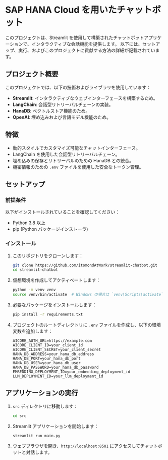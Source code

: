 # SAP HANA Cloud を用いたチャットボット

このプロジェクトは、Streamlit を使用して構築されたチャットボットアプリケーションで、インタラクティブな会話機能を提供します。
以下には、セットアップ、実行、およびこのプロジェクトに貢献する方法の詳細が記載されています。

## プロジェクト概要

このプロジェクトでは、以下の技術およびライブラリを使用しています：
- **Streamlit**: インタラクティブなウェブインターフェースを構築するため。
- **LangChain**: 会話型リトリーバルチェーンの実装。
- **HanaDB**: ベクトルストア機能のため。
- **OpenAI**: 埋め込みおよび言語モデル機能のため。

## 特徴

- 動的スタイルでカスタマイズ可能なチャットインターフェース。
- LangChain を使用した会話型リトリーバルチェーン。
- 埋め込みの保存とリトリーバルのための HanaDB との統合。
- 機密情報のための `.env` ファイルを使用した安全なトークン管理。

## セットアップ

### 前提条件

以下がインストールされていることを確認してください：
- Python 3.8 以上
- pip (Python パッケージインストーラ)

### インストール

1. このリポジトリをクローンします：
    ```bash
    git clone https://github.com/itomondAtWork/streamlit-chatbot.git
    cd streamlit-chatbot
    ```

2. 仮想環境を作成してアクティベートします：
    ```bash
    python -m venv venv
    source venv/bin/activate  # Windows の場合は `venv\Scripts\activate`
    ```

3. 必要なパッケージをインストールします：
    ```bash
    pip install -r requirements.txt
    ```

4. プロジェクトのルートディレクトリに `.env` ファイルを作成し、以下の環境変数を追加します：
    ```plaintext
    AICORE_AUTH_URL=https://example.com
    AICORE_CLIENT_ID=your_client_id
    AICORE_CLIENT_SECRET=your_client_secret
    HANA_DB_ADDRESS=your_hana_db_address
    HANA_DB_PORT=your_hana_db_port
    HANA_DB_USER=your_hana_db_user
    HANA_DB_PASSWORD=your_hana_db_password
    EMBEDDING_DEPLOYMENT_ID=your_embedding_deployment_id
    LLM_DEPLOYMENT_ID=your_llm_deployment_id
    ```

## アプリケーションの実行

1. `src` ディレクトリに移動します：
    ```bash
    cd src
    ```

2. Streamlit アプリケーションを開始します：
    ```bash
    streamlit run main.py
    ```

3. ウェブブラウザを開き、`http://localhost:8501` にアクセスしてチャットボットと対話します。

<!---
itomondAtWork/itomondAtWork is a ✨ special ✨ repository because its `README.md` (this file) appears on your GitHub profile.
You can click the Preview link to take a look at your changes.
--->
